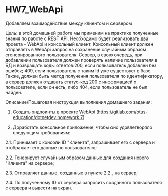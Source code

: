 # HW7_WebApi

Добавляем взаимодействие между клиентом и сервером

Цель: в этой домашней работе мы применим на практике полученные знания по работе с REST API. Необходимо будет реализовать два проекта - WebApi и консольный клиент. Консольный клиент должен отправлять в WebApi запрос на сохранение случайным образом сгенерированного пользователя. Сервер, в свою очередь, при добавлении пользователя должен проверять наличие пользователя в БД и возвращать коды ответов:200, если пользователь добавлен без ошибок; 409, если пользователь с таким Id уже существует в базе. Также, должен быть метод получения пользователя по идентификатору, а сервер должен отдавать статус-код 200 с информацией о пользователе, если он есть, либо 404, если пользователь не был найден.

Описание/Пошаговая инструкция выполнения домашнего задания:

1. Создать эндпоинты в проекте WebApi (https://gitlab.com/otus-education/dotnetdev.homework.7)

2. Доработать консольное приложение, чтобы оно удовлетворяло следующим требованиям:

2.1. Принимает с консоли ID "Клиента", запрашивает его с сервера и отображает его данные по пользователю;

2.2. Генерирует случайным образом данные для создания нового "Клиента" на сервере;

2.3. Отправляет данные, созданные в пункте 2.2., на сервер;

2.4. По полученному ID от сервера запросить созданного пользователя с сервера и вывести на экран.

